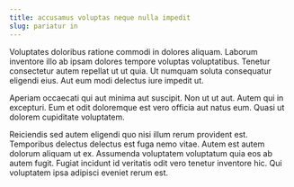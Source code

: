 ```yaml
---
title: accusamus voluptas neque nulla impedit
slug: pariatur in
---
```


Voluptates doloribus ratione commodi in dolores aliquam. Laborum inventore illo ab ipsam dolores tempore voluptas voluptatibus. Tenetur consectetur autem repellat ut ut quia. Ut numquam soluta consequatur eligendi eius. Aut eum modi delectus iure impedit ut.

Aperiam occaecati qui aut minima aut suscipit. Non ut ut aut. Autem qui in excepturi. Eum et odit doloremque est vero officia aut natus eum. Quasi ut dolorem cupiditate voluptatem.

Reiciendis sed autem eligendi quo nisi illum rerum provident est. Temporibus delectus delectus est fuga nemo vitae. Autem est autem dolorum aliquam ut ex. Assumenda voluptatem voluptatum quia eos ab autem fugit. Fugiat incidunt id veritatis odit vero tenetur inventore hic. Qui voluptatem ipsa adipisci eveniet rerum est.

